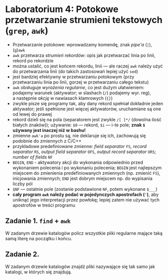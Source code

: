 # Laboratorium 4: Potokowe przetwarzanie strumieni tekstowych (`grep`, `awk`)

- Przetwarzanie potokowe: wprowadzamy komendę, znak _pipe'a_ (`|`), (`g`)`awk`
- `awk` przetwarza _strumień rekordów_: opis jak przetwarzać linia po linii, rekord po rekordzie
- można ustalić, co jest końcem rekordu, linii — ale raczej `awk` należy użyć do przetwarzania linii (do takich zastosowań lepiej użyć `sed`)
- jest bardziej efektywny w przetwarzaniu potokowym (przy przetwarzaniu linia po linii, gorzej w przetwarzaniu całego tekstu)
- `awk` obsługuje _wyrażenia regularne_, co jest dużym ułatwieniem: podajemy warunek (aktywator; w slashach (`/`) podajemy wyr. reg), a następnie _akcję_ w nawiasach klamrowych (`{}`)
- zwykle pisze się programy tak, aby dany rekord spełniał dokładnie jeden aktywator; jeśli spełnione jest więcej aktywatorów, uruchamiane są one od lewej do prawej
- rekord dzieli się na pola (separatorem jest zwykle `/[ ]*/` (dowolna ilość białych znaków)); używanie: `$0` — rekord, `$i` — i-te pole; **znak `$` używany jest inaczej niż w bashu!**
- zmienne `awk'a` po prostu są, nie deklaruje się ich, zachowują się podobnie do zmiennych z C/C++
- przykładowe predefiniowane zmienne: _field separator_ `FS`, _record separator_ `RS`, _output field separator_ `OFS`, _output record separator_ `ORS`; _number of fields_ `NF`
- `BEGIN`, `END` - aktywatory akcji do wykonania odpowiednio przed wykonaniem polecenia i po wykonaniu polecenia; `BEGIN` jest najlepszym miejscem do zmienienia predefiniowanych zmiennych (np. zmienić `FS`), inicjowania zmiennych; `END` jest dobrym miejscem np. do wypisania liczby pól
- `$NF` — ostatnie pole (zostanie podstawione `NF`, potem wykonane `$___`)
- **cały program `awk` należy podać w pojedynczych apostrofach (`'`)**, aby uniknąć jego interpretacji przez powłokę; lepiej zatem nie używać tych apostrofów w treści programu


## Zadanie 1. `find` + `awk`
W zadanym drzewie katalogów policz wszystkie pliki regularne mające taką samą literę na początku i końcu.

## Zadanie 2.
W zadanym drzewie katalogów znajdź pliki nazywające się tak samo jak katalogi, w których się znajdują.
